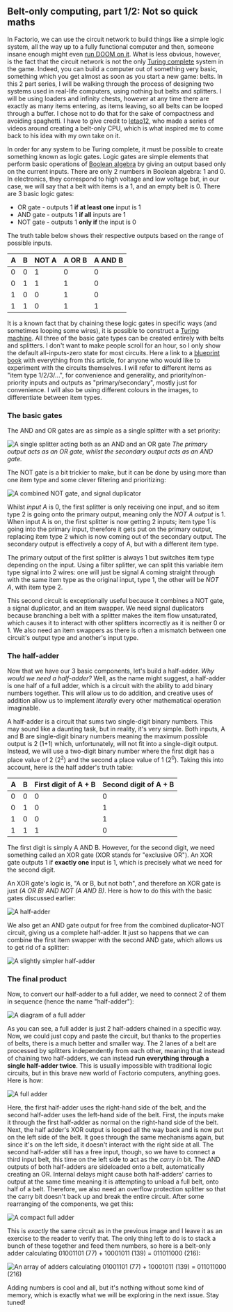 ## Belt-only computing, part 1/2: Not so quick maths

In Factorio, we can use the circuit network to build things like a simple logic system, all the way up to a fully functional computer and then, someone insane enough might even [run DOOM on it](https://www.youtube.com/watch?v=OE24uwCiz9Q&list=PLdkxm81SV4uVs7EHAxeGcaPLe9xX_7tjb). What is less obvious, however, is the fact that the circuit network is not the only [Turing complete](https://en.wikipedia.org/wiki/Turing_completeness) system in the game. Indeed, you can build a computer out of something very basic, something which you get almost as soon as you start a new game: belts. In this 2 part series, I will be walking through the process of designing two systems used in real-life computers, using nothing but belts and splitters. I will be using loaders and infinity chests, however at any time there are exactly as many items entering, as items leaving, so all belts can be looped through a buffer. I chose not to do that for the sake of compactness and avoiding spaghetti. I have to give credit to [letao12](https://www.youtube.com/channel/UC6BeS4toXnPJe-Kds9E_FEQ), who made a series of videos around creating a belt-only CPU, which is what inspired me to come back to his idea with my own take on it.

In order for any system to be Turing complete, it must be possible to create something known as logic gates. Logic gates are simple elements that perform basic operations of [Boolean algebra](https://en.wikipedia.org/wiki/Boolean_algebra) by giving an output based only on the current inputs. There are only 2 numbers in Boolean algebra: 1 and 0. In electronics, they correspond to high voltage and low voltage but, in our case, we will say that a belt with items is a 1, and an empty belt is 0. There are 3 basic logic gates:

* OR gate - outputs 1 **if at least one** input is 1
* AND gate - outputs 1 **if all** inputs are 1
* NOT gate - outputs 1 **only if** the input is 0

The truth table below shows their respective outputs based on the range of possible inputs.

| A    | B    | NOT A | A OR B | A AND B |
| ---- | ---- | ----- | ------ | ------- |
| 0    | 0    | 1     | 0      | 0       |
| 0    | 1    | 1     | 1      | 0       |
| 1    | 0    | 0     | 1      | 0       |
| 1    | 1    | 0     | 1      | 1       |

It is a known fact that by chaining these logic gates in specific ways (and sometimes looping some wires), it is possible to construct a [Turing machine](https://en.wikipedia.org/wiki/Turing_machine). All three of the basic gate types can be created entirely with belts and splitters. I don't want to make people scroll for an hour, so I only show the default all-inputs-zero state for most circuits. Here a link to a [blueprint book](https://controlc.com/9e140a6c) with everything from this article, for anyone who would like to experiment with the circuits themselves. I will refer to different items as "item type 1/2/3/...", for convenience and generality, and priority/non-priority inputs and outputs as "primary/secondary", mostly just for convenience. I will also be using different colours in the images, to differentiate between item types.

### The basic gates

The AND and OR gates are as simple as a single splitter with a set priority: 

![A single splitter acting both as an AND and an OR gate](https://cdn.discordapp.com/attachments/699618487097884723/802622552198479932/and_and_or.png)
*The primary output acts as an OR gate, whilst the secondary output acts as an AND gate.* 

The NOT gate is a bit trickier to make, but it can be done by using more than one item type and some clever filtering and prioritizing:

![A combined NOT gate, and signal duplicator](https://cdn.discordapp.com/attachments/699618487097884723/802622548889305169/very_useful_circuit.png)

Whilst *input A* is 0, the first splitter is only receiving one input, and so item type 2 is going onto the primary output, meaning only the *NOT A output* is 1.
When input A is on, the first splitter is now getting 2 inputs; item type 1 is going into the primary input, therefore it gets put on the primary output, replacing item type 2 which is now coming out of the secondary output. The secondary output is effectively a copy of A, but with a different item type. 

The primary output of the first splitter is always 1 but switches item type depending on the input. Using a filter splitter, we can split this variable item type signal into 2 wires: one will just be signal A coming straight through with the same item type as the original input, type 1, the other will be *NOT A*, with item type 2.

This second circuit is exceptionally useful because it combines a NOT gate, a signal duplicator, and an item swapper. We need signal duplicators because branching a belt with a splitter makes the item flow unsaturated, which causes it to interact with other splitters incorrectly as it is neither 0 or 1. We also need an item swappers as there is often a mismatch between one circuit's output type and another's input type.

### The half-adder

Now that we have our 3 basic components, let's build a half-adder. *Why would we need a half-adder?* Well, as the name might suggest, a half-adder is one half of a full adder, which is a circuit with the ability to add binary numbers together. This will allow us to do addition, and creative uses of addition allow us to implement *literally* every other mathematical operation imaginable.

A half-adder is a circuit that sums two single-digit binary numbers. This may sound like a daunting task, but in reality, it's very simple. Both inputs, A and B are single-digit binary numbers meaning the maximum possible output is 2 (1+1) which, unfortunately, will not fit into a single-digit output. Instead, we will use a two-digit binary number where the first digit has a place value of 2 (2<sup>2</sup>) and the second a place value of 1 (2<sup>0</sup>). Taking this into account, here is the half adder's truth table:

| A    | B    | First digit of A + B | Second digit of A + B |
| ---- | ---- | -------------------- | --------------------- |
| 0    | 0    | 0                    | 0                     |
| 0    | 1    | 0                    | 1                     |
| 1    | 0    | 0                    | 1                     |
| 1    | 1    | 1                    | 0                     |

The first digit is simply A AND B. However, for the second digit, we need something called an XOR gate (XOR stands for "exclusive OR"). An XOR gate outputs 1 if **exactly one** input is 1, which is precisely what we need for the second digit.

An XOR gate's logic is, "A or B, but not both", and therefore an XOR gate is just *(A OR B) AND NOT (A AND B)*. Here is how to do this with the basic gates discussed earlier:

![A half-adder](https://cdn.discordapp.com/attachments/699618487097884723/802622555218247710/half_adder.png)

We also get an AND gate output for free from the combined duplicator-NOT circuit, giving us a complete half-adder. It just so happens that we can combine the first item swapper with the second AND gate, which allows us to get rid of a splitter:

![A slightly simpler half-adder](https://cdn.discordapp.com/attachments/699618487097884723/802655251529596948/simpler_half_adder.png)

### The final product

Now, to convert our half-adder to a full adder, we need to connect 2 of them in sequence (hence the name "half-adder"): 

![A diagram of a full adder](https://cdn.discordapp.com/attachments/699618487097884723/802652825074532362/unknown.png)

As you can see, a full adder is just 2 half-adders chained in a specific way. Now, we could just copy and paste the circuit, but thanks to the properties of belts, there is a much better and smaller way. The 2 lanes of a belt are processed by splitters independently from each other, meaning that instead of chaining two half-adders, we can instead **run everything through a single half-adder twice**. This is usually impossible with traditional logic circuits, but in this brave new world of Factorio computers, anything goes. Here is how:

![A full adder](https://cdn.discordapp.com/attachments/699618487097884723/802622547937329193/spread_out_full_adder.png)

Here, the first half-adder uses the right-hand side of the belt, and the second half-adder uses the left-hand side of the belt. First, the inputs make it through the first half-adder as normal on the right-hand side of the belt. Next, the half adder's XOR output is looped all the way back and is now put on the left side of the belt. It goes through the same mechanisms again, but since it's on the left side, it doesn't interact with the right side at all. The second half-adder still has a free input, though, so we have to connect a third input belt, this time on the left side to act as the *carry in* bit. The AND outputs of both half-adders are sideloaded onto a belt, automatically creating an OR. Internal delays might cause both half-adders' carries to output at the same time meaning it is attempting to unload a full belt, onto half of a belt. Therefore, we also need an overflow protection splitter so that the carry bit doesn't back up and break the entire circuit. After some rearranging of the components, we get this:

![A compact full adder](https://cdn.discordapp.com/attachments/699618487097884723/802622554841153567/compacted_full_adder.png)

This is *exactly* the same circuit as in the previous image and I leave it as an exercise to the reader to verify that. The only thing left to do is to stack a bunch of these together and feed them numbers, so here is a belt-only adder calculating 01001101 (77) + 10001011 (139) = 011011000 (216):

![An array of adders calculating 01001101 (77) + 10001011 (139) = 011011000 (216)](https://media.discordapp.net/attachments/704073496552144959/808383185280434206/K1VQHZg.png)

Adding numbers is cool and all, but it's nothing without some kind of memory, which is exactly what we will be exploring in the next issue. Stay tuned!